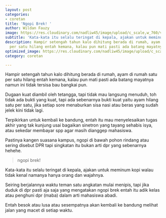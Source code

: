 ```yaml
---
layout: post
categories:
- coretan
title: 'Ngopi Brek! '
author: Wildan Fauzy
image: https://res.cloudinary.com/nadliw45/image/upload/c_scale,w_760/v1606486225/pexels-iain-2267909_w9u32w.jpg
subtitle: 'Kata-kata itu selalu teringat di kepala, ajakan untuk meminum kopi '
description: Hampir setengah tahun kalo dihitung berada di rumah, ayam di rumah satu
  per satu hilang entah kemana, kalau pun mati pasti ada batang mayatnya
optimized_image: https://res.cloudinary.com/nadliw45/image/upload/c_scale,w_380/v1606486225/pexels-iain-2267909_w9u32w.jpg
category: coretan

---
```

Hampir setengah tahun kalo dihitung berada di rumah, ayam di rumah satu per satu hilang entah kemana, kalau pun mati pasti ada batang mayatnya namun ini tidak tersisa bau bangkai pun. 

Dugaan kuat diambil oleh tetangga, tapi tidak mau langsung menuduh, toh tidak ada bukti yang kuat, tapi ada sebenarnya bukti kuat yaitu ayam hilang satu per satu, jika setiap sore menaburkan sisa nasi atau beras yang sudah jelek kini tidak lagi. 

Terpikirkan untuk kembali ke bandung, entah itu mau menyelesaikan tugas akhir yang tak kunjung usai bagaikan sinetron yang tayang sehabis isya, atau sekedar membayar spp agar masih dianggep mahasiswa.

Pastinya kangen suasana kampus, ngopi di bawah pohon rindang atau sering disebut DPR tapi singkatan itu bukan arti dpr yang sebenarnya hehehe. 

> ngopi brek! 

Kata-kata itu selalu teringat di kepala, ajakan untuk meminum kopi walau tidak kenal namanya hanya orang dan wajahnya. 

Seiring berjalannya waktu teman satu angkatan mulai menipis, tapi jika duduk di dpr pasti aja saja yang mengatakan ngopi brek entah itu adik kelas atau penghuni dpr (maba) dalam arti mahasiswa abadi. 

Entah besok atau lusa atau sesempatnya akan kembali ke bandung melihat jalan yang macet di setiap waktu.